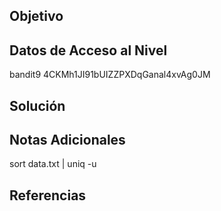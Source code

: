 ## Objetivo
## Datos de Acceso al Nivel
bandit9
4CKMh1JI91bUIZZPXDqGanal4xvAg0JM
## Solución
## Notas Adicionales
sort data.txt | uniq -u
## Referencias